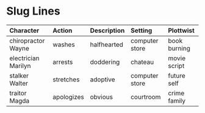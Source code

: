 # Slug Lines

|Character|Action|Description|Setting|Plottwist|
|:-|:-|:-|:-|:-|
|chiropractor Wayne|washes|halfhearted|computer store|book burning|
|electrician Marilyn|arrests|doddering|chateau|movie script|
|stalker Walter|stretches|adoptive|computer store|future self|
|traitor Magda|apologizes|obvious|courtroom|crime family|
